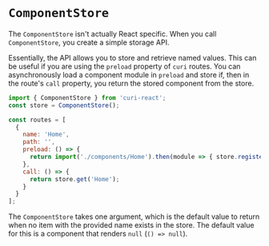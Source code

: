 # `ComponentStore`

The `ComponentStore` isn't actually React specific. When you call `ComponentStore`, you create a simple storage API. 

Essentially, the API allows you to store and retrieve named values. This can be useful if you are using the `preload` property of `curi` routes. You can asynchronously load a component module in `preload` and store if, then in the route's `call` property, you return the stored component from the store.

```js
import { ComponentStore } from 'curi-react';
const store = ComponentStore();

const routes = [
  {
    name: 'Home',
    path: '',
    preload: () => {
      return import('./components/Home').then(module => { store.register('Home', module.default); });
    },
    call: () => {
      return store.get('Home');
    }
  }
];
```

The `ComponentStore` takes one argument, which is the default value to return when no item with the provided name exists in the store. The default value for this is a component that renders `null` (`() => null`).
